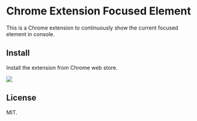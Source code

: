# Chrome Extension Focused Element

This is a Chrome extension to continuously show the current focused element in console.

## Install

Install the extension from Chrome web store.

[![](https://img.shields.io/badge/chrome%20web%20store-focused--element-green.svg)](https://chrome.google.com/webstore/detail/focused-element/elaccagjpdmjkcjogbdmcpcplfinifbh/related)

## License

MIT.
